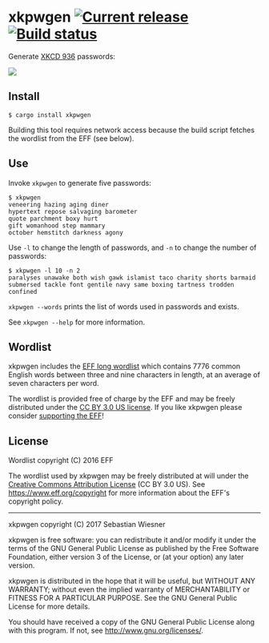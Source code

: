 # xkpwgen [![Current release][crates-badge]][crates] [![Build status][travis-badge]][travis]

[crates-badge]: https://img.shields.io/crates/v/xkpwgen.svg
[crates]: https://crates.io/crates/xkpwgen
[travis-badge]: https://img.shields.io/travis/lunaryorn/xkpwgen.rs/master.svg
[travis]: https://travis-ci.org/lunaryorn/xkpwgen.rs

Generate [XKCD 936](https://xkcd.com/936/) passwords:

![](http://imgs.xkcd.com/comics/password_strength.png)

## Install

```console
$ cargo install xkpwgen
```

Building this tool requires network access because the build script fetches the
wordlist from the EFF (see below).

## Use

Invoke `xkpwgen` to generate five passwords:

```console
$ xkpwgen
veneering hazing aging diner
hypertext repose salvaging barometer
quote parchment boxy hurt
gift womanhood step mammary
october hemstitch darkness agony
```

Use `-l` to change the length of passwords, and `-n` to change the number of
passwords:

```console
$ xkpwgen -l 10 -n 2
paralyses unawake both wish gawk islamist taco charity shorts barmaid
submersed tackle font gentile navy same boxing tartness trodden confined
```

`xkpwgen --words` prints the list of words used in passwords and exists.

See `xkpwgen --help` for more information.

## Wordlist

xkpwgen includes the [EFF long wordlist][1] which contains 7776 common English
words between three and nine characters in length, at an average of seven
characters per word.

The wordlist is provided free of charge by the EFF and may be freely distributed
under the [CC BY 3.0 US license](https://www.eff.org/copyright).  If you like
xkpwgen please consider [supporting the EFF](https://supporters.eff.org)!

[1]: https://www.eff.org/deeplinks/2016/07/new-wordlists-random-passphrases

## License

Wordlist copyright (C) 2016 EFF

The wordlist used by xkpwgen may be freely distributed at will under the
[Creative Commons Attribution License][cc-by] (CC BY 3.0 US).  See
<https://www.eff.org/copyright> for more information about the EFF's copyright
policy.

[cc-by]: http://creativecommons.org/licenses/by/3.0/us/

----

xkpwgen copyright (C) 2017  Sebastian Wiesner

xkpwgen is free software: you can redistribute it and/or modify it under the
terms of the GNU General Public License as published by the Free Software
Foundation, either version 3 of the License, or (at your option) any later
version.

xkpwgen is distributed in the hope that it will be useful, but WITHOUT ANY
WARRANTY; without even the implied warranty of MERCHANTABILITY or FITNESS FOR A
PARTICULAR PURPOSE.  See the GNU General Public License for more details.

You should have received a copy of the GNU General Public License along with
this program.  If not, see <http://www.gnu.org/licenses/>.

